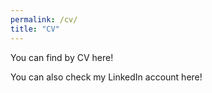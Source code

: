 ```yaml
---
permalink: /cv/
title: "CV"
---
```


You can find by CV here!

You can also check my LinkedIn account here!
